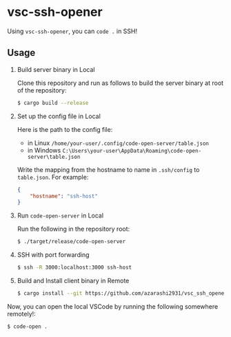 # vsc-ssh-opener

Using `vsc-ssh-opener`, you can `code .` in SSH!

## Usage

1. Build server binary in Local

    Clone this repository and run as follows to build the server binary at root of the repository:
    ```bash
    $ cargo build --release
    ```

2. Set up the config file in Local

    Here is the path to the config file:
    - in Linux `/home/your-user/.config/code-open-server/table.json`
    - in Windows `C:\Users\your-user\AppData\Roaming\code-open-server\table.json`

    Write the mapping from the hostname to name in `.ssh/config` to `table.json`.
    For example:
    ```json
    {
        "hostname": "ssh-host"
    }

    ```

3. Run `code-open-server` in Local

    Run the following in the repository root:

    ```bash
    $ ./target/release/code-open-server
    ```

4. SSH with port forwarding

    ```bash
    $ ssh -R 3000:localhost:3000 ssh-host
    ```

5. Build and Install client binary in Remote

    ```bash
    $ cargo install --git https://github.com/azarashi2931/vsc_ssh_opener code-open
    ```

Now, you can open the local VSCode by running the following somewhere remotely!:

```bash
$ code-open .
```

